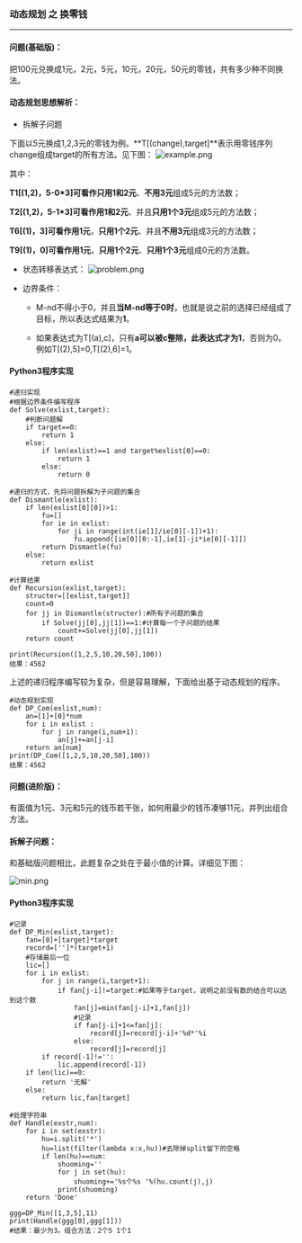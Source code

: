 ### 动态规划 之 换零钱
------------------------

#### 问题(基础版)：
把100元兑换成1元，2元，5元，10元，20元，50元的零钱，共有多少种不同换法。
#### 动态规划思想解析：
+ 拆解子问题

下面以5元换成1,2,3元的零钱为例。**T[(change),target]**表示用零钱序列change组成target的所有方法。见下图：
![example.png](http://upload-images.jianshu.io/upload_images/4734220-24afb25a0cdc28b6.png?imageMogr2/auto-orient/strip%7CimageView2/2/w/1240)

其中：

**T1[(1,2)，5-0\*3]**可看作**只用1和2元**、**不用3元**组成5元的方法数；

**T2[(1,2)，5-1\*3]**可看作**用1和2元**、并且**只用1个3元**组成5元的方法数；

**T6[(1)，3]**可看作**用1元**，**只用1个2元**、并且**不用3元**组成3元的方法数；

**T9[(1)，0]**可看作**用1元**，**只用1个2元**、**只用1个3元**组成0元的方法数。

+ 状态转移表达式：
![problem.png](http://upload-images.jianshu.io/upload_images/4734220-bb05af6049f50c53.png?imageMogr2/auto-orient/strip%7CimageView2/2/w/1240)

+ 边界条件：

    - M-nd不得小于0，并且**当M-nd等于0时**，也就是说之前的选择已经组成了目标，所以表达式结果为**1**。

    - 如果表达式为T[(a),c]，只有**a可以被c整除，此表达式才为1**，否则为0。例如T[(2),5]=0,T[(2),6]=1。

#### Python3程序实现

```
#递归实现
#根据边界条件编写程序
def Solve(exlist,target):
    #判断问题解
    if target==0:
        return 1
    else:
        if len(exlist)==1 and target%exlist[0]==0:
            return 1
        else:
            return 0

#递归的方式，先将问题拆解为子问题的集合 
def Dismantle(exlist):
    if len(exlist[0][0])>1:
        fu=[]
        for ie in exlist:
            for ji in range(int(ie[1]/ie[0][-1])+1):
                fu.append([ie[0][0:-1],ie[1]-ji*ie[0][-1]])
        return Dismantle(fu)
    else:
        return exlist

#计算结果
def Recursion(exlist,target):
    structer=[[exlist,target]]
    count=0
    for jj in Dismantle(structer):#所有子问题的集合
        if Solve(jj[0],jj[1])==1:#计算每一个子问题的结果
            count+=Solve(jj[0],jj[1])
    return count

print(Recursion([1,2,5,10,20,50],100))
结果：4562
```

上述的递归程序编写较为复杂，但是容易理解，下面给出基于动态规划的程序。

```
#动态规划实现
def DP_Com(exlist,num):
    an=[1]+[0]*num
    for i in exlist :
        for j in range(i,num+1):
            an[j]+=an[j-i]
    return an[num]
print(DP_Com([1,2,5,10,20,50],100))
结果：4562
```

#### 问题(进阶版)：

有面值为1元、3元和5元的钱币若干张，如何用最少的钱币凑够11元，并列出组合方法。

#### 拆解子问题：

和基础版问题相比，此题复杂之处在于最小值的计算。详细见下图：

![min.png](http://upload-images.jianshu.io/upload_images/4734220-223c5062e56a99cc.png?imageMogr2/auto-orient/strip%7CimageView2/2/w/1240)

#### Python3程序实现
```
#记录
def DP_Min(exlist,target):
    fan=[0]+[target]*target
    record=['']*(target+1)
    #存储最后一位
    lic=[]
    for i in exlist:
        for j in range(i,target+1):
            if fan[j-i]!=target:#如果等于target，说明之前没有数的结合可以达到这个数
                fan[j]=min(fan[j-i]+1,fan[j])
                #记录
                if fan[j-i]+1<=fan[j]:
                    record[j]=record[j-i]+'%d*'%i
                else:
                    record[j]=record[j]
        if record[-1]!='':
            lic.append(record[-1])
    if len(lic)==0:
        return '无解'
    else:
        return lic,fan[target]

#处理字符串
def Handle(exstr,num):
    for i in set(exstr):
        hu=i.split('*')
        hu=list(filter(lambda x:x,hu))#去除掉split留下的空格
        if len(hu)==num:
            shuoming=''
            for j in set(hu):
                shuoming+='%s个%s '%(hu.count(j),j)
            print(shuoming)
    return 'Done'

ggg=DP_Min([1,3,5],11)
print(Handle(ggg[0],ggg[1]))
#结果：最少为3。组合方法：2个5 1个1 
```
